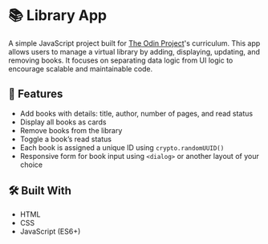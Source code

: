 # 📚 Library App

A simple JavaScript project built for [The Odin Project](https://www.theodinproject.com/)'s curriculum. This app allows users to manage a virtual library by adding, displaying, updating, and removing books. It focuses on separating data logic from UI logic to encourage scalable and maintainable code.

## 🚀 Features

- Add books with details: title, author, number of pages, and read status
- Display all books as cards
- Remove books from the library
- Toggle a book’s read status
- Each book is assigned a unique ID using `crypto.randomUUID()`
- Responsive form for book input using `<dialog>` or another layout of your choice

## 🛠 Built With

- HTML
- CSS
- JavaScript (ES6+)
